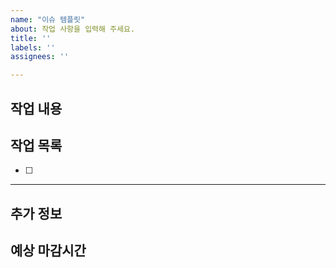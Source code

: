 ```yaml
---
name: "이슈 템플릿"
about: 작업 사항을 입력해 주세요.
title: ''
labels: ''
assignees: ''

---
```


## 작업 내용

## 작업 목록
- [ ]

-------------

## 추가 정보

## 예상 마감시간

